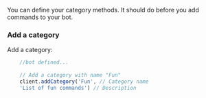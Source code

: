You can define your category methods. It should do before you add commands to your bot.

### Add a category

Add a category:

```js
	//bot defined...
	
	// Add a category with name "Fun"
	client.addCategory('Fun', // Category name
	'List of fun commands') // Description
```
